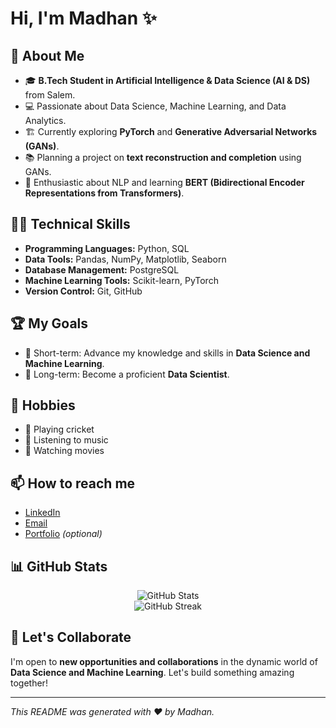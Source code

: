# Hi, I'm Madhan ✨

## 🚀 About Me

- 🎓 **B.Tech Student in Artificial Intelligence & Data Science (AI & DS)** from Salem.
- 💻 Passionate about Data Science, Machine Learning, and Data Analytics.
- 🏗️ Currently exploring **PyTorch** and **Generative Adversarial Networks (GANs)**.
- 📚 Planning a project on **text reconstruction and completion** using GANs.
- 🤖 Enthusiastic about NLP and learning **BERT (Bidirectional Encoder Representations from Transformers)**.

## 🧑‍💻 Technical Skills

- **Programming Languages:** Python, SQL
- **Data Tools:** Pandas, NumPy, Matplotlib, Seaborn
- **Database Management:** PostgreSQL
- **Machine Learning Tools:** Scikit-learn, PyTorch
- **Version Control:** Git, GitHub

## 🏆 My Goals

- 🚀 Short-term: Advance my knowledge and skills in **Data Science and Machine Learning**.
- 🎯 Long-term: Become a proficient **Data Scientist**.

## 🌱 Hobbies

- 🏏 Playing cricket
- 🎵 Listening to music
- 🎥 Watching movies

## 📫 How to reach me

- [LinkedIn](https://linkedin.com/in/your-profile)
- [Email](mailto:your-email@example.com)
- [Portfolio](https://your-portfolio-site.com) *(optional)*

## 📊 GitHub Stats

<p align="center">
  <img src="https://github-readme-stats.vercel.app/api?username=your-github-username&show_icons=true&theme=radical" alt="GitHub Stats" />
  <br />
  <img src="https://github-readme-streak-stats.herokuapp.com/?user=your-github-username&theme=radical" alt="GitHub Streak" />
</p>

## 🚀 Let's Collaborate

I'm open to **new opportunities and collaborations** in the dynamic world of **Data Science and Machine Learning**. Let's build something amazing together!

---
*This README was generated with ❤️ by Madhan.*
